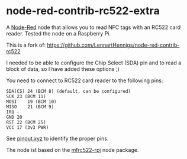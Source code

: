 # node-red-contrib-rc522-extra

A [Node-Red][1] node that allows you to read NFC tags with an RC522 card reader. 
Tested the node on a Raspberry Pi.

This is a fork of:
https://github.com/LennartHennigs/node-red-contrib-rc522

I needed to be able to configure the Chip Select (SDA) pin and to read a block of data, so I have added these options ;)

You need to connect to RC522 card reader to the following pins:

```
SDA(CS)	24 (BCM 8) (default, can be configured)
SCK	23 (BCM 11)
MOSI	19 (BCM 10)
MISO	21 (BCM 9)
IRQ	-
GND	20 
RST	22 (BCM 25)
VCC	17 (3v3 PWR)
```
See [pinout.xyz][2] to identify the proper pins.

The node ist based on the [mfrc522-rpi][3] node package.


[1]:	https://nodered.org
[2]:	https://pinout.xyz/
[3]:  https://github.com/firsttris/mfrc522-rpi
